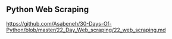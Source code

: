 ## Python Web Scraping

https://github.com/Asabeneh/30-Days-Of-Python/blob/master/22_Day_Web_scraping/22_web_scraping.md

